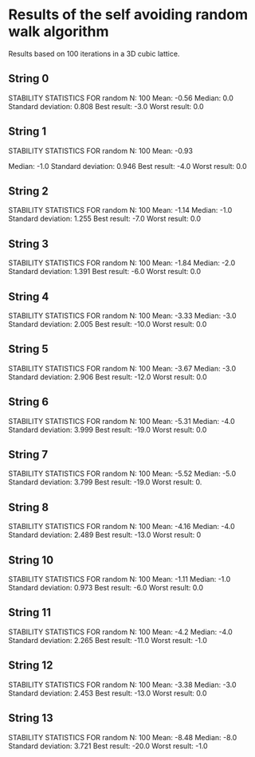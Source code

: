 # Results of the self avoiding random walk algorithm
Results based on 100 iterations in a 3D cubic lattice.

## String 0
STABILITY STATISTICS FOR random
N: 100
Mean: -0.56
Median: 0.0
Standard deviation: 0.808
Best result: -3.0
Worst result: 0.0

## String 1
STABILITY STATISTICS FOR random
N: 100
Mean: -0.93

Median: -1.0
Standard deviation: 0.946
Best result: -4.0
Worst result: 0.0

## String 2
STABILITY STATISTICS FOR random
N: 100
Mean: -1.14
Median: -1.0
Standard deviation: 1.255
Best result: -7.0
Worst result: 0.0

## String 3
STABILITY STATISTICS FOR random
N: 100
Mean: -1.84
Median: -2.0
Standard deviation: 1.391
Best result: -6.0
Worst result: 0.0

## String 4
STABILITY STATISTICS FOR random
N: 100
Mean: -3.33
Median: -3.0
Standard deviation: 2.005
Best result: -10.0
Worst result: 0.0

## String 5
STABILITY STATISTICS FOR random
N: 100
Mean: -3.67
Median: -3.0
Standard deviation: 2.906
Best result: -12.0
Worst result: 0.0

## String 6
STABILITY STATISTICS FOR random
N: 100
Mean: -5.31
Median: -4.0
Standard deviation: 3.999
Best result: -19.0
Worst result: 0.0

## String 7
STABILITY STATISTICS FOR random
N: 100
Mean: -5.52
Median: -5.0
Standard deviation: 3.799
Best result: -19.0
Worst result: 0.

## String 8
STABILITY STATISTICS FOR random
N: 100
Mean: -4.16
Median: -4.0
Standard deviation: 2.489
Best result: -13.0
Worst result: 0

## String 10
STABILITY STATISTICS FOR random
N: 100
Mean: -1.11
Median: -1.0
Standard deviation: 0.973
Best result: -6.0
Worst result: 0.0

## String 11
STABILITY STATISTICS FOR random
N: 100
Mean: -4.2
Median: -4.0
Standard deviation: 2.265
Best result: -11.0
Worst result: -1.0

## String 12
STABILITY STATISTICS FOR random
N: 100
Mean: -3.38
Median: -3.0
Standard deviation: 2.453
Best result: -13.0
Worst result: 0.0

## String 13
STABILITY STATISTICS FOR random
N: 100
Mean: -8.48
Median: -8.0
Standard deviation: 3.721
Best result: -20.0
Worst result: -1.0
